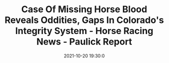 ---
"title": "Case Of Missing Horse Blood Reveals Oddities, Gaps In Colorado's Integrity System - Horse Racing News - Paulick Report"
"date": "2021-10-20 19:30:0"
"feed_name": "GOOGLENEWSINDUSTRIAL"
"feed_website": "https://news.google.com/search?q=industrial%2Bincident&hl=en-US&gl=US&ceid=US:en"
"feed_rss": "https://news.google.com/rss/search?q=industrial%2Bincident&hl=en-US&gl=US&ceid=US:en"
"link": "https://www.paulickreport.com/blogs/case-of-missing-horse-blood-reveals-oddities-gaps-in-colorados-integrity-system/"
"source": "{'href': 'https://www.paulickreport.com', 'title': 'Paulick Report'}"
"file": "_posts/2021-1-1-389c80ad7dd03eec3b1ed12554d075cd94390c36.md"
"accident": "0"
"drilling": "0"
"represented_by": "0"
"dead": "0"
"injured": "0"
"arrested": "0"
"place": "unknown place"
"where": "unknown site"
"causes": "unknown"
"place_uri": "unknown place"
---